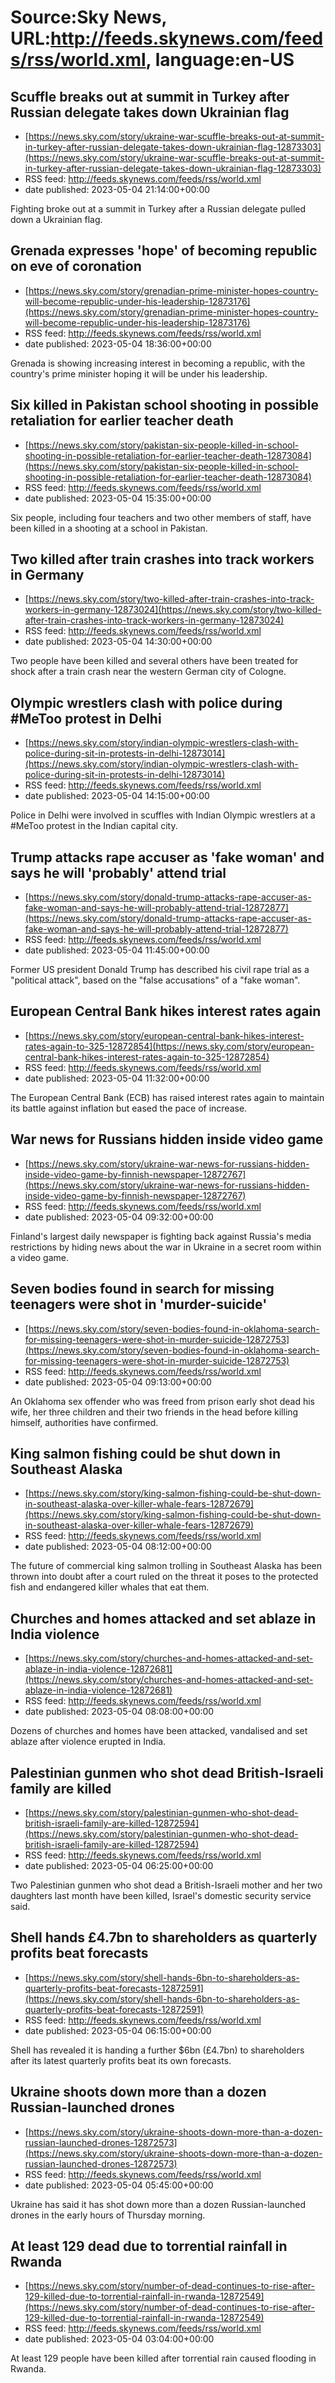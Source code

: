 # Source:Sky News, URL:http://feeds.skynews.com/feeds/rss/world.xml, language:en-US

## Scuffle breaks out at summit in Turkey after Russian delegate takes down Ukrainian flag
 - [https://news.sky.com/story/ukraine-war-scuffle-breaks-out-at-summit-in-turkey-after-russian-delegate-takes-down-ukrainian-flag-12873303](https://news.sky.com/story/ukraine-war-scuffle-breaks-out-at-summit-in-turkey-after-russian-delegate-takes-down-ukrainian-flag-12873303)
 - RSS feed: http://feeds.skynews.com/feeds/rss/world.xml
 - date published: 2023-05-04 21:14:00+00:00

Fighting broke out at a summit in Turkey after a Russian delegate pulled down a Ukrainian flag.

## Grenada expresses 'hope' of becoming republic on eve of coronation
 - [https://news.sky.com/story/grenadian-prime-minister-hopes-country-will-become-republic-under-his-leadership-12873176](https://news.sky.com/story/grenadian-prime-minister-hopes-country-will-become-republic-under-his-leadership-12873176)
 - RSS feed: http://feeds.skynews.com/feeds/rss/world.xml
 - date published: 2023-05-04 18:36:00+00:00

Grenada is showing increasing interest in becoming a republic, with the country's prime minister hoping it will be under his leadership.

## Six killed in Pakistan school shooting in possible retaliation for earlier teacher death
 - [https://news.sky.com/story/pakistan-six-people-killed-in-school-shooting-in-possible-retaliation-for-earlier-teacher-death-12873084](https://news.sky.com/story/pakistan-six-people-killed-in-school-shooting-in-possible-retaliation-for-earlier-teacher-death-12873084)
 - RSS feed: http://feeds.skynews.com/feeds/rss/world.xml
 - date published: 2023-05-04 15:35:00+00:00

Six people, including four teachers and two other members of staff, have been killed in a shooting at a school in Pakistan.

## Two killed after train crashes into track workers in Germany
 - [https://news.sky.com/story/two-killed-after-train-crashes-into-track-workers-in-germany-12873024](https://news.sky.com/story/two-killed-after-train-crashes-into-track-workers-in-germany-12873024)
 - RSS feed: http://feeds.skynews.com/feeds/rss/world.xml
 - date published: 2023-05-04 14:30:00+00:00

Two people have been killed and several others have been treated for shock after a train crash near the western German city of Cologne.

## Olympic wrestlers clash with police during #MeToo protest in Delhi
 - [https://news.sky.com/story/indian-olympic-wrestlers-clash-with-police-during-sit-in-protests-in-delhi-12873014](https://news.sky.com/story/indian-olympic-wrestlers-clash-with-police-during-sit-in-protests-in-delhi-12873014)
 - RSS feed: http://feeds.skynews.com/feeds/rss/world.xml
 - date published: 2023-05-04 14:15:00+00:00

Police in Delhi were involved in scuffles with Indian Olympic wrestlers at a #MeToo protest in the Indian capital city.

## Trump attacks rape accuser as 'fake woman' and says he will 'probably' attend trial
 - [https://news.sky.com/story/donald-trump-attacks-rape-accuser-as-fake-woman-and-says-he-will-probably-attend-trial-12872877](https://news.sky.com/story/donald-trump-attacks-rape-accuser-as-fake-woman-and-says-he-will-probably-attend-trial-12872877)
 - RSS feed: http://feeds.skynews.com/feeds/rss/world.xml
 - date published: 2023-05-04 11:45:00+00:00

Former US president Donald Trump has described his civil rape trial as a "political attack", based on the "false accusations" of a "fake woman".

## European Central Bank hikes interest rates again
 - [https://news.sky.com/story/european-central-bank-hikes-interest-rates-again-to-325-12872854](https://news.sky.com/story/european-central-bank-hikes-interest-rates-again-to-325-12872854)
 - RSS feed: http://feeds.skynews.com/feeds/rss/world.xml
 - date published: 2023-05-04 11:32:00+00:00

The European Central Bank (ECB) has raised interest rates again to maintain its battle against inflation but eased the pace of increase.

## War news for Russians hidden inside video game
 - [https://news.sky.com/story/ukraine-war-news-for-russians-hidden-inside-video-game-by-finnish-newspaper-12872767](https://news.sky.com/story/ukraine-war-news-for-russians-hidden-inside-video-game-by-finnish-newspaper-12872767)
 - RSS feed: http://feeds.skynews.com/feeds/rss/world.xml
 - date published: 2023-05-04 09:32:00+00:00

Finland's largest daily newspaper is fighting back against Russia's media restrictions by hiding news about the war in Ukraine in a secret room within a video game.

## Seven bodies found in search for missing teenagers were shot in 'murder-suicide'
 - [https://news.sky.com/story/seven-bodies-found-in-oklahoma-search-for-missing-teenagers-were-shot-in-murder-suicide-12872753](https://news.sky.com/story/seven-bodies-found-in-oklahoma-search-for-missing-teenagers-were-shot-in-murder-suicide-12872753)
 - RSS feed: http://feeds.skynews.com/feeds/rss/world.xml
 - date published: 2023-05-04 09:13:00+00:00

An Oklahoma sex offender who was freed from prison early shot dead his wife, her three children and their two friends in the head before killing himself, authorities have confirmed.

## King salmon fishing could be shut down in Southeast Alaska
 - [https://news.sky.com/story/king-salmon-fishing-could-be-shut-down-in-southeast-alaska-over-killer-whale-fears-12872679](https://news.sky.com/story/king-salmon-fishing-could-be-shut-down-in-southeast-alaska-over-killer-whale-fears-12872679)
 - RSS feed: http://feeds.skynews.com/feeds/rss/world.xml
 - date published: 2023-05-04 08:12:00+00:00

The future of commercial king salmon trolling in Southeast Alaska has been thrown into doubt after a court ruled on the threat it poses to the protected fish and endangered killer whales that eat them.

## Churches and homes attacked and set ablaze in India violence
 - [https://news.sky.com/story/churches-and-homes-attacked-and-set-ablaze-in-india-violence-12872681](https://news.sky.com/story/churches-and-homes-attacked-and-set-ablaze-in-india-violence-12872681)
 - RSS feed: http://feeds.skynews.com/feeds/rss/world.xml
 - date published: 2023-05-04 08:08:00+00:00

Dozens of churches and homes have been attacked, vandalised and set ablaze after violence erupted in India.

## Palestinian gunmen who shot dead British-Israeli family are killed
 - [https://news.sky.com/story/palestinian-gunmen-who-shot-dead-british-israeli-family-are-killed-12872594](https://news.sky.com/story/palestinian-gunmen-who-shot-dead-british-israeli-family-are-killed-12872594)
 - RSS feed: http://feeds.skynews.com/feeds/rss/world.xml
 - date published: 2023-05-04 06:25:00+00:00

Two Palestinian gunmen who shot dead a British-Israeli mother and her two daughters last month have been killed, Israel's domestic security service said.

## Shell hands &#163;4.7bn to shareholders as quarterly profits beat forecasts
 - [https://news.sky.com/story/shell-hands-6bn-to-shareholders-as-quarterly-profits-beat-forecasts-12872591](https://news.sky.com/story/shell-hands-6bn-to-shareholders-as-quarterly-profits-beat-forecasts-12872591)
 - RSS feed: http://feeds.skynews.com/feeds/rss/world.xml
 - date published: 2023-05-04 06:15:00+00:00

Shell has revealed it is handing a further $6bn (&#163;4.7bn) to shareholders after its latest quarterly profits beat its own forecasts.

## Ukraine shoots down more than a dozen Russian-launched drones
 - [https://news.sky.com/story/ukraine-shoots-down-more-than-a-dozen-russian-launched-drones-12872573](https://news.sky.com/story/ukraine-shoots-down-more-than-a-dozen-russian-launched-drones-12872573)
 - RSS feed: http://feeds.skynews.com/feeds/rss/world.xml
 - date published: 2023-05-04 05:45:00+00:00

Ukraine has said it has shot down more than a dozen Russian-launched drones in the early hours of Thursday morning.

## At least 129 dead due to torrential rainfall in Rwanda
 - [https://news.sky.com/story/number-of-dead-continues-to-rise-after-129-killed-due-to-torrential-rainfall-in-rwanda-12872549](https://news.sky.com/story/number-of-dead-continues-to-rise-after-129-killed-due-to-torrential-rainfall-in-rwanda-12872549)
 - RSS feed: http://feeds.skynews.com/feeds/rss/world.xml
 - date published: 2023-05-04 03:04:00+00:00

At least 129 people have been killed after torrential rain caused flooding in Rwanda.

